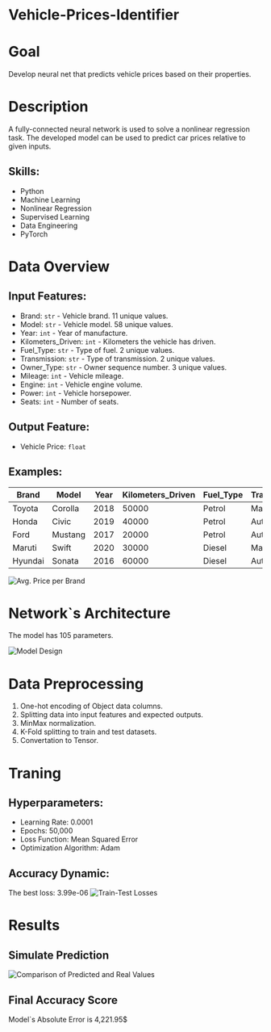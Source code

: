 # Vehicle-Prices-Identifier

# Goal
Develop neural net that predicts vehicle prices based on their properties.

# Description
A fully-connected neural network is used to solve a nonlinear regression task. The developed model can be used to predict car prices relative to given inputs.

## Skills:
- Python
- Machine Learning
- Nonlinear Regression
- Supervised Learning
- Data Engineering
- PyTorch


# Data Overview
## Input Features:
* Brand: `str` - Vehicle brand. 11 unique values.
* Model: `str` - Vehicle model. 58 unique values.
* Year: `int` - Year of manufacture.
* Kilometers_Driven: `int` - Kilometers the vehicle has driven.
* Fuel_Type: `str` - Type of fuel. 2 unique values.
* Transmission: `str` - Type of transmission. 2 unique values.
* Owner_Type: `str` - Owner sequence number. 3 unique values.
* Mileage: `int` - Vehicle mileage.
* Engine: `int` - Vehicle engine volume.
* Power: `int` - Vehicle horsepower.
* Seats: `int` - Number of seats.

## Output Feature:
- Vehicle Price: `float`

## Examples:
| Brand   | Model   | Year | Kilometers_Driven | Fuel_Type | Transmission | Owner_Type | Mileage | Engine | Power | Seats | Price   |
|---------|---------|------|-------------------|-----------|--------------|------------|---------|--------|-------|-------|---------|
| Toyota  | Corolla | 2018 | 50000             | Petrol    | Manual       | First      | 15      | 1498   | 108   | 5     | 800000  |
| Honda   | Civic   | 2019 | 40000             | Petrol    | Automatic    | Second     | 17      | 1597   | 140   | 5     | 1000000 |
| Ford    | Mustang | 2017 | 20000             | Petrol    | Automatic    | First      | 10      | 4951   | 395   | 4     | 2500000 |
| Maruti  | Swift   | 2020 | 30000             | Diesel    | Manual       | Third      | 23      | 1248   | 74    | 5     | 600000  |
| Hyundai | Sonata  | 2016 | 60000             | Diesel    | Automatic    | Second     | 18      | 1999   | 194   | 5     | 850000  |



![Avg. Price per Brand](https://github.com/the2roock/Vehicle-Prices-Identifier/blob/main/plots/Avg.%20Price%20per%20Brand.png)


# Network`s Architecture
The model has 105 parameters.

![Model Design](https://github.com/the2roock/Vehicle-Prices-Identifier/blob/main/plots/Model%20Architecture.png)


# Data Preprocessing
1. One-hot encoding of Object data columns.
2. Splitting data into input features and expected outputs.
3. MinMax normalization.
4. K-Fold splitting to train and test datasets.
5. Convertation to Tensor.


# Traning
## Hyperparameters:
- Learning Rate: 0.0001
- Epochs: 50,000
- Loss Function: Mean Squared Error
- Optimization Algorithm: Adam
## Accuracy Dynamic:
The best loss: 3.99e-06
![Train-Test Losses](https://github.com/the2roock/Vehicle-Prices-Identifier/blob/main/plots/Training%20Results.png)


# Results
## Simulate Prediction
![Comparison of Predicted and Real Values](https://github.com/the2roock/Vehicle-Prices-Identifier/blob/main/plots/Comparison%20of%20Predicted%20and%20Real%20Values.png)
## Final Accuracy Score
Model`s Absolute Error is 4,221.95$
